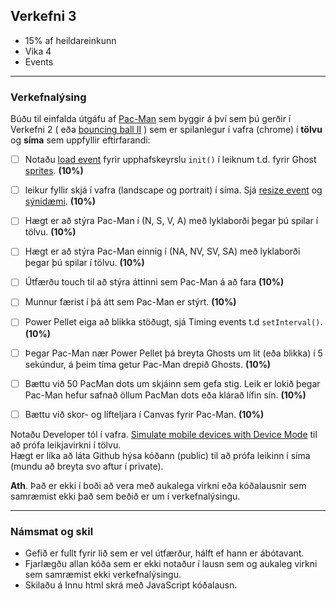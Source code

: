 ## Verkefni 3 
- 15% af heildareinkunn
- Vika 4
- Events

---

### Verkefnalýsing
Búðu til einfalda útgáfu af [Pac-Man](https://en.wikipedia.org/wiki/Pac-Man) sem byggir á því sem þú gerðir í Verkefni 2 ( eða [bouncing ball II](https://mdn.github.io/learning-area/javascript/oojs/assessment/) ) sem er spilanlegur í vafra (chrome) í **tölvu** og **síma** sem uppfyllir eftirfarandi:

- [ ] Notaðu [load event](https://developer.mozilla.org/en-US/docs/Web/API/Window/load_event) fyrir upphafskeyrslu `init()` í leiknum t.d. fyrir Ghost [sprites](https://spicyyoghurt.com/tutorials/html5-javascript-game-development/images-and-sprite-animations). **(10%)**
- [ ] leikur fyllir skjá í vafra (landscape og portrait) í síma. Sjá [resize event](https://developer.mozilla.org/en-US/docs/Web/API/Window/resize_event) og [sýnidæmi](https://youtu.be/vxljFhP2krI?list=PLpPnRKq7eNW3We9VdCfx9fprhqXHwTPXL&t=1272).  **(10%)**
- [ ] Hægt er að stýra Pac-Man í (N, S, V, A) með lyklaborði þegar þú spilar í tölvu. **(10%)**
- [ ] Hægt er að stýra Pac-Man einnig í (NA, NV, SV, SA) með lyklaborði þegar þú spilar í tölvu. **(10%)**
- [ ] Útfærðu touch til að stýra áttinni sem Pac-Man á að fara **(10%)**
- [ ] Munnur færist í þá átt sem Pac-Man er stýrt. **(10%)**
- [ ] Power Pellet eiga að blikka stöðugt, sjá Timing events t.d `setInterval()`.  **(10%)**
- [ ] Þegar Pac-Man nær Power Pellet þá breyta Ghosts um lit (eða blikka) í 5 sekúndur, á þeim tíma getur Pac-Man drepið Ghosts. **(10%)**
- [ ] Bættu við 50 PacMan dots um skjáinn sem gefa stig. Leik er lokið þegar Pac-Man hefur safnað öllum PacMan dots eða klárað lífin sín. **(10%)** 
- [ ] Bættu við skor- og lífteljara í Canvas fyrir Pac-Man. **(10%)**


Notaðu Developer tól í vafra. [Simulate mobile devices with Device Mode](https://developer.chrome.com/docs/devtools/device-mode/#type) til að prófa leikjavirkni í tölvu. <br> Hægt er líka að láta Github hýsa kóðann (public) til að prófa leikinn í síma (mundu að breyta svo aftur í private). 

**Ath**. Það er ekki í boði að vera með aukalega virkni eða kóðalausnir sem samræmist ekki það sem beðið er um í verkefnalýsingu.

---

### Námsmat og skil	
* Gefið er fullt fyrir lið sem er vel útfærður, hálft ef hann er ábótavant. 
* Fjarlægðu allan kóða sem er ekki notaður í lausn sem og aukaleg virkni sem samræmist ekki verkefnalýsingu.
* Skilaðu á Innu html skrá með JavaScript kóðalausn.



